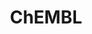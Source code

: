 ---
layout: default
bigquery: https://console.cloud.google.com/bigquery?p=patents-public-data&d=ebi_chembl&page=dataset
citation: '"The ChEMBL database in 2017." Anna Gaulton, Anne Hersey, Michał Nowotka,
  A Patrícia Bento, Jon Chambers, David Mendez, Prudence Mutowo, Francis Atkinson,
  Louisa J Bellis, Elena Cibrián-Uhalte, Mark Davies, Nathan Dedman, Anneli Karlsson,
  María Paula Magariños, John P Overington, George Papadatos, Ines Smit, Andrew R
  Leach Nucleic acids Research (2017) 45 (Database Issue), D945-D954'
contributors: European Bioinformatics Institute
cost: None
description: ChEMBL Data is a manually curated database of small molecules used in
  drug discovery, including information about existing patented drugs.
documentation: 'schema: https://www.ebi.ac.uk/chembl/db_schema


  '
last_edit: 04/07/2022, 22:59:58
location: https://console.cloud.google.com/marketplace/product/google_patents_public_datasets/chembl
maintained_by: EMBL-EBI, an outstation of European Molecular Biology Laboratory
related_publications: '

  ChEMBL: towards direct deposition of bioassay data.


  Mendez D, Gaulton A, Bento AP, Chambers J, De Veij M, Félix E, Magariños MP, Mosquera
  JF, Mutowo P, Nowotka M, Gordillo-Marañón M, Hunter F, Junco L, Mugumbate G, Rodriguez-Lopez
  M, Atkinson F, Bosc N, Radoux CJ, Segura-Cabrera A, Hersey A, Leach AR.


  — Nucleic Acids Res. 2019; 47(D1):D930-D940. doi: 10.1093/nar/gky1075

  '
schema_fields:
- target_desc
- curated_by
- topical
- class_type
- target_type
- variant_id
- syn_type
- res_stem_id
- pathway_id
- trade_name
- who_extra
- alogp
- upper_value
- l5
- heavy_atoms
- site_id
- molregno
- num_alerts
- cx_most_apka
- l3
- cell_description
- published_units
- doi
- journal
- binding_site_comment
- smarts
- usan_substem
- mesh_id
- aspect
- bao_endpoint
- molsyn_id
- last_page
- l7
- l8
- targrel_id
- mw_monoisotopic
- organism
- mol_irac_id
- drug_product_flag
- hrac_class_id
- protclasssyn_id
- standard_inchi
- usan_stem
- prodrug
- ddd_id
- max_phase
- frac_code
- pathway_key
- tax_id
- withdrawn_country
- warning_id
- usan_stem_definition
- full_molformula
- assay_id
- full_mwt
- sequence
- cx_most_bpka
- inorganic_flag
- ref_type
- mc_tax_id
- src_id
- orig_description
- site_residues
- mesh_heading
- warning_type
- l4
- helm_notation
- mutation
- class_level
- num_lipinski_ro5_violations
- curation_comment
- research_stem
- level2
- ddd_value
- level3
- indication_class
- normal_range_max
- level3_description
- first_in_class
- parameter_value
- comp_go_id
- related_tid
- warning_country
- rtb
- value
- mol_atc_id
- canonical_smiles
- data_validity_comment
- protein_class_desc
- assay_tissue
- frac_class_id
- relationship
- title
- log_id
- bao_id
- compd_id
- standard_relation
- level4_description
- active_ingredient
- level5
- availability_type
- mol_hrac_id
- co_stem_id
- country
- comments
- domain_id
- acd_logp
- job_id
- cx_logp
- bao_format
- mw_freebase
- cell_name
- action_type
- authors
- hba
- qudt_units
- activity_id
- hrac_code
- max_phase_for_ind
- molecular_species
- withdrawn_reason
- cell_source_tax_id
- therapeutic_flag
- issue
- cell_id
- tid
- level1
- cellosaurus_id
- mol_frac_id
- name
- ridx
- ref_url
- assay_source
- withdrawn_flag
- le
- psa
- ap_id
- annotation
- units
- company
- targcomp_id
- published_value
- ad_type
- standard_units
- protein_class_id
- acd_logd
- short_name
- domain_description
- set_name
- tid_fixed
- component_synonym
- aidx
- assay_cell_type
- parameter_type
- standard_value
- ingredient
- src_description
- db_version
- parent_go_id
- assay_tax_id
- activity_count
- standard_inchi_key
- parent_molregno
- qed_weighted
- prediction_method
- assay_desc
- met_conversion
- last_active
- potential_duplicate
- substrate_record_id
- rgid
- l6
- text_value
- updated_on
- entity_id
- sei
- irac_code
- abstract
- standard_text_value
- product_id
- met_id
- relationship_type
- std_act_id
- normal_range_min
- actsm_id
- doc_id
- record_id
- oc_id
- molecule_type
- approval_date
- alert_name
- ass_cls_map_id
- cidx
- polymer_flag
- warning_description
- published_type
- mc_target_type
- l2
- who_name
- creation_date
- oral
- tbl
- alert_set_id
- acd_most_apka
- metabolite_record_id
- caloha_id
- submission_date
- assay_subcellular_fraction
- doc_type
- subgroup
- site_name
- patent_id
- source_domain_id
- standard_type
- first_approval
- parent_type
- cell_source_tissue
- cx_logd
- assay_organism
- src_short_name
- volume
- source
- route
- drug_substance_flag
- comp_class_id
- compound_key
- withdrawn_year
- cell_ontology_id
- warning_class
- ddd_units
- tissue_id
- met_comment
- uberon_id
- db_source
- withdrawn_class
- mechanism_of_action
- mc_target_name
- downgraded
- indref_id
- metref_id
- synonyms
- accession
- definition
- publication_number
- uo_units
- enzyme_tid
- assay_class_id
- standard_upper_value
- ref_id
- published_relation
- dosage_form
- smid
- activity_comment
- acd_most_bpka
- target_mapping
- chebi_par_id
- ro3_pass
- strength
- component_id
- src_assay_id
- num_ro5_violations
- domain_name
- alert_id
- disease_efficacy
- ddd_comment
- domain_type
- assay_test_type
- compsyn_id
- patent_expire_date
- bei
- warning_year
- chirality
- species_group_flag
- idx
- bto_id
- chembl_id
- biocomp_id
- pubmed_id
- atc_code
- irac_class_id
- major_class
- confidence
- sitecomp_id
- innovator_company
- active_molregno
- stat
- parent_id
- result_flag
- structure_type
- end_position
- level1_description
- hbd_lipinski
- usan_stem_id
- mecref_id
- version
- standard_flag
- level2_description
- drug_record_id
- stem_class
- label
- sequence_md5sum
- mechanism_comment
- direct_interaction
- start_position
- warnref_id
- pref_name
- formulation_id
- stem
- cpd_str_alert_id
- cell_source_organism
- isoform
- natural_product
- mec_id
- molecular_mechanism
- year
- cl_lincs_id
- nda_type
- protein_class_synonym
- priority
- usan_year
- mc_target_accession
- efo_term
- patent_no
- confidence_score
- assay_type
- delist_flag
- level4
- mc_organism
- selectivity_comment
- description
- black_box_warning
- pchembl_value
- lle
- path
- assay_strain
- updated_by
- prod_pat_id
- previous_company
- src_compound_id
- relation
- hba_lipinski
- clo_id
- assay_param_id
- enzyme_name
- applicant_full_name
- molfile
- assay_category
- relationship_desc
- type
- go_id
- toid
- patent_use_code
- compound_name
- drugind_id
- as_id
- entity_type
- predbind_id
- aromatic_rings
- first_page
- dosed_ingredient
- parenteral
- ddd_admr
- status
- component_type
- homologue
- hbd
- l1
- efo_id
shortname: chembl
tags:
- biotechnology
- health
- chemical
- bioinformatics
- medical
terms_of_use: CC BY-SA 3.0
title: ChEMBL
uuid: e232a192-965c-4ec9-904c-155b6dfe56c5
---